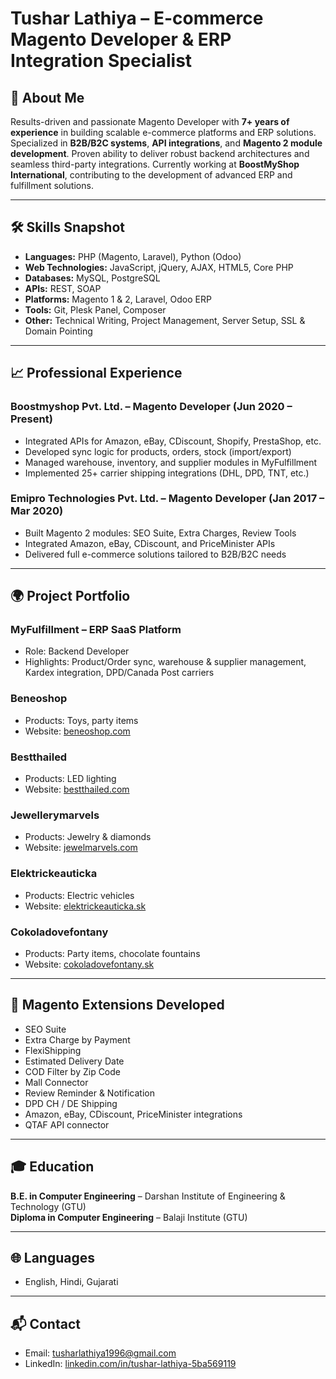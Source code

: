 # Tushar Lathiya – E-commerce Magento Developer & ERP Integration Specialist

## 🚀 About Me
Results-driven and passionate Magento Developer with **7+ years of experience** in building scalable e-commerce platforms and ERP solutions. Specialized in **B2B/B2C systems**, **API integrations**, and **Magento 2 module development**. Proven ability to deliver robust backend architectures and seamless third-party integrations. Currently working at **BoostMyShop International**, contributing to the development of advanced ERP and fulfillment solutions.

---

## 🛠️ Skills Snapshot
- **Languages:** PHP (Magento, Laravel), Python (Odoo)  
- **Web Technologies:** JavaScript, jQuery, AJAX, HTML5, Core PHP  
- **Databases:** MySQL, PostgreSQL  
- **APIs:** REST, SOAP  
- **Platforms:** Magento 1 & 2, Laravel, Odoo ERP  
- **Tools:** Git, Plesk Panel, Composer  
- **Other:** Technical Writing, Project Management, Server Setup, SSL & Domain Pointing

---

## 📈 Professional Experience

### Boostmyshop Pvt. Ltd. – Magento Developer (Jun 2020 – Present)
- Integrated APIs for Amazon, eBay, CDiscount, Shopify, PrestaShop, etc.
- Developed sync logic for products, orders, stock (import/export)
- Managed warehouse, inventory, and supplier modules in MyFulfillment
- Implemented 25+ carrier shipping integrations (DHL, DPD, TNT, etc.)

### Emipro Technologies Pvt. Ltd. – Magento Developer (Jan 2017 – Mar 2020)
- Built Magento 2 modules: SEO Suite, Extra Charges, Review Tools
- Integrated Amazon, eBay, CDiscount, and PriceMinister APIs
- Delivered full e-commerce solutions tailored to B2B/B2C needs

---

## 🌍 Project Portfolio

### MyFulfillment – ERP SaaS Platform
- Role: Backend Developer
- Highlights: Product/Order sync, warehouse & supplier management, Kardex integration, DPD/Canada Post carriers

### Beneoshop
- Products: Toys, party items  
- Website: [beneoshop.com](https://www.beneoshop.com)

### Bestthailed
- Products: LED lighting  
- Website: [bestthailed.com](https://www.bestthailed.com)

### Jewellerymarvels
- Products: Jewelry & diamonds  
- Website: [jewelmarvels.com](https://www.jewelmarvels.com)

### Elektrickeauticka
- Products: Electric vehicles  
- Website: [elektrickeauticka.sk](https://www.elektrickeauticka.sk)

### Cokoladovefontany
- Products: Party items, chocolate fountains  
- Website: [cokoladovefontany.sk](https://www.cokoladovefontany.sk)

---

## 🧩 Magento Extensions Developed
- SEO Suite
- Extra Charge by Payment
- FlexiShipping
- Estimated Delivery Date
- COD Filter by Zip Code
- Mall Connector
- Review Reminder & Notification
- DPD CH / DE Shipping
- Amazon, eBay, CDiscount, PriceMinister integrations
- QTAF API connector

---

## 🎓 Education
**B.E. in Computer Engineering** – Darshan Institute of Engineering & Technology (GTU)  
**Diploma in Computer Engineering** – Balaji Institute (GTU)

---

## 🌐 Languages
- English, Hindi, Gujarati

---

## 📬 Contact
- Email: tusharlathiya1996@gmail.com  
- LinkedIn: [linkedin.com/in/tushar-lathiya-5ba569119](https://www.linkedin.com/in/tushar-lathiya-5ba569119)
